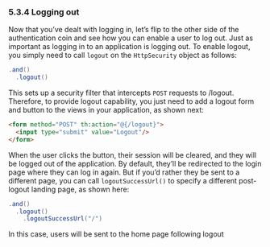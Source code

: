 ### 5.3.4 Logging out

Now that you’ve dealt with logging in, let’s flip to the other side of the authentication coin and see how you can enable a user to log out. Just as important as logging in to an application is logging out. To enable logout, you simply need to call `logout` on the `HttpSecurity` object as follows:

```java
.and()
  .logout()
```

This sets up a security filter that intercepts `POST` requests to /logout. Therefore, to provide logout capability, you just need to add a logout form and button to the views in your application, as shown next:

```html
<form method="POST" th:action="@{/logout}">
  <input type="submit" value="Logout"/>
</form>
```

When the user clicks the button, their session will be cleared, and they will be logged out of the application. By default, they’ll be redirected to the login page where they can log in again. But if you’d rather they be sent to a different page, you can call `logoutSuccessUrl()` to specify a different post-logout landing page, as shown here:

```java
.and()
  .logout()
    .logoutSuccessUrl("/")
```

In this case, users will be sent to the home page following logout


